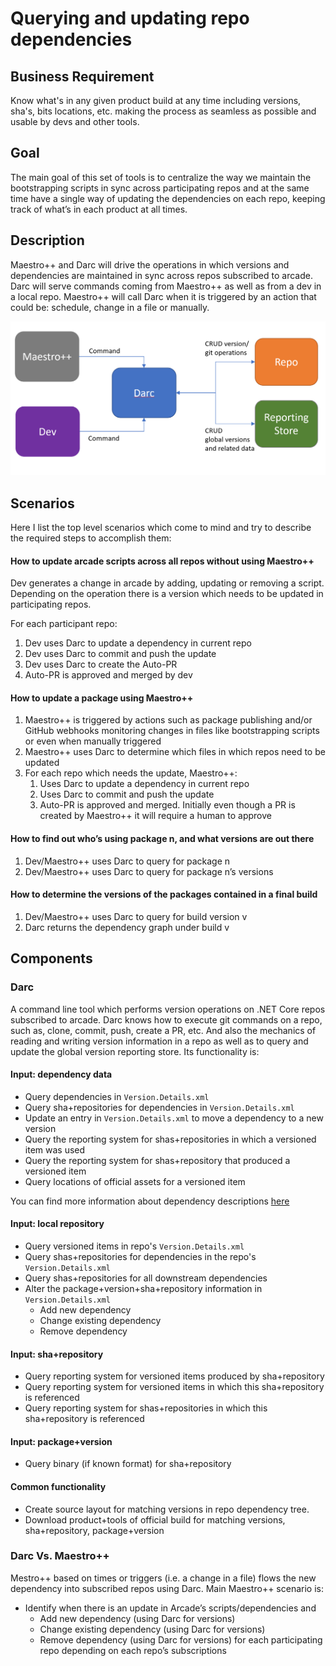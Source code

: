 # Querying and updating repo dependencies

## Business Requirement

Know what's in any given product build at any time including versions, sha's, bits locations, etc.
making the process as seamless as possible and usable by devs and other tools.

## Goal

The main goal of this set of tools is to centralize the way we maintain
the bootstrapping scripts in sync across participating repos and at the
same time have a single way of updating the dependencies on each repo,
keeping track of what’s in each product at all times.

## Description

Maestro++ and Darc will drive the operations in which versions and dependencies
are maintained in sync across repos subscribed to arcade. Darc will serve commands
coming from Maestro++ as well as from a dev in a local repo. Maestro++ will call
Darc when it is triggered by an action that could be: schedule, change in a file or
manually.

![Diagram](VersionQueryingAndUpdating.png)

## Scenarios

Here I list the top level scenarios which come to mind and try to
describe the required steps to accomplish them:

#### How to update arcade scripts across all repos without using Maestro++

Dev generates a change in arcade by adding, updating or removing a
script. Depending on the operation there is a version which needs to be
updated in participating repos.

For each participant repo:

1. Dev uses Darc to update a dependency in current repo
2. Dev uses Darc to commit and push the update
3. Dev uses Darc to create the Auto-PR
4. Auto-PR is approved and merged by dev

#### How to update a package using Maestro++

1. Maestro++ is triggered by actions such as package publishing and/or
GitHub webhooks monitoring changes in files like bootstrapping scripts
or even when manually triggered
2. Maestro++ uses Darc to determine which files in which repos need to be updated
3. For each repo which needs the update, Maestro++:
    1. Uses Darc to update a dependency in current repo
    2. Uses Darc to commit and push the update
    3. Auto-PR is approved and merged. Initially even though a PR is
    created by Maestro++ it will require a human to approve

#### How to find out who’s using package n, and what versions are out there

1. Dev/Maestro++ uses Darc to query for package n
2. Dev/Maestro++ uses Darc to query for package n’s versions

#### How to determine the versions of the packages contained in a final build

1. Dev/Maestro++ uses Darc to query for build version v
2. Darc returns the dependency graph under build v

## Components

### Darc

A command line tool which performs version operations on .NET Core repos subscribed to arcade. 
Darc knows how to execute git commands on a repo, such as, clone, commit, push, create a PR, etc. And
also the mechanics of reading and writing version information in a repo as well as to query
and update the global version reporting store.  Its functionality is:

#### Input: dependency data

* Query dependencies in `Version.Details.xml`
* Query sha+repositories for dependencies in `Version.Details.xml`
* Update an entry in `Version.Details.xml` to move a dependency to a new version
* Query the reporting system for shas+repositories in which a versioned item was
used
* Query the reporting system for shas+repository that produced a versioned item
* Query locations of official assets for a versioned item

You can find more information about dependency descriptions [here](DependencyDescriptionFormat.md)

#### Input: local repository
* Query versioned items in repo's `Version.Details.xml`
* Query shas+repositories for dependencies in the repo's `Version.Details.xml`
* Query shas+repositories for all downstream dependencies
* Alter the package+version+sha+repository information in `Version.Details.xml`
    * Add new dependency
    * Change existing dependency
    * Remove dependency

#### Input: sha+repository
* Query reporting system for versioned items produced by sha+repository
* Query reporting system for versioned items in which this sha+repository is referenced
* Query reporting system for shas+repositories in which this sha+repository is referenced

#### Input: package+version
* Query binary (if known format) for sha+repository

#### Common functionality
* Create source layout for matching versions in repo dependency tree.
* Download product+tools of official build for matching versions, sha+repository,
package+version

### Darc Vs. Maestro++

Mestro++ based on times or triggers (i.e. a change in a file) flows the new dependency
into subscribed repos using Darc. Main Maestro++ scenario is:

* Identify when there is an update in Arcade’s scripts/dependencies and
    * Add new dependency (using Darc for versions)
    * Change existing dependency (using Darc for versions)
    * Remove dependency (using Darc for versions)
for each participating repo depending on each repo’s subscriptions